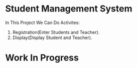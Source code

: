 # Student Management System


<p>In This Project We Can Do Activites:</p>

1. Registration(Enter Students and Teacher).
2. Display(Display Student and Teacher).


# Work In Progress
